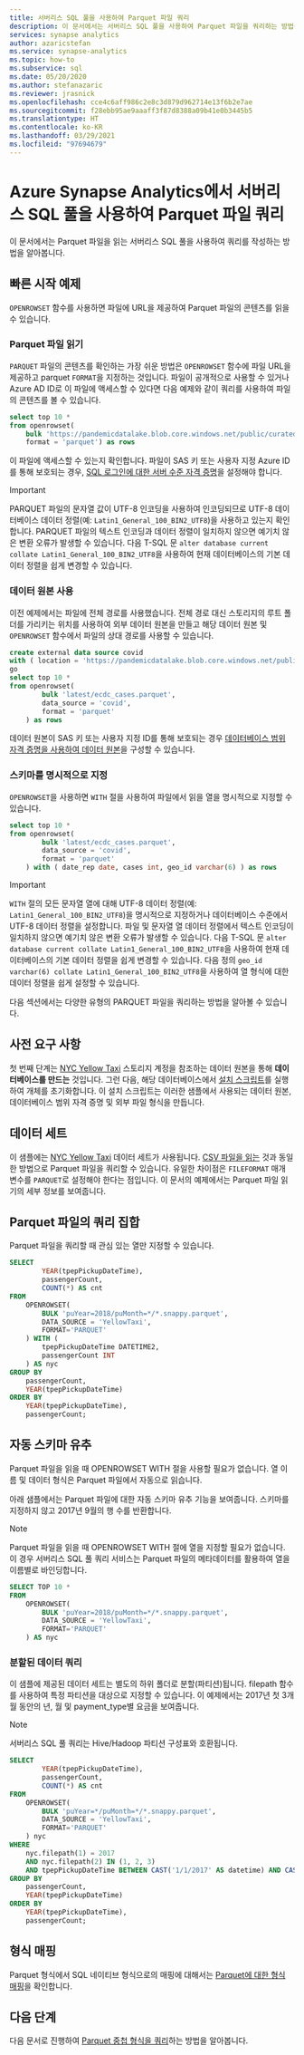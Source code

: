 ```yaml
---
title: 서버리스 SQL 풀을 사용하여 Parquet 파일 쿼리
description: 이 문서에서는 서버리스 SQL 풀을 사용하여 Parquet 파일을 쿼리하는 방법을 알아봅니다.
services: synapse analytics
author: azaricstefan
ms.service: synapse-analytics
ms.topic: how-to
ms.subservice: sql
ms.date: 05/20/2020
ms.author: stefanazaric
ms.reviewer: jrasnick
ms.openlocfilehash: cce4c6aff986c2e8c3d879d962714e13f6b2e7ae
ms.sourcegitcommit: f28ebb95ae9aaaff3f87d8388a09b41e0b3445b5
ms.translationtype: HT
ms.contentlocale: ko-KR
ms.lasthandoff: 03/29/2021
ms.locfileid: "97694679"
---
```

# <a name="query-parquet-files-using-serverless-sql-pool-in-azure-synapse-analytics"></a>Azure Synapse Analytics에서 서버리스 SQL 풀을 사용하여 Parquet 파일 쿼리

이 문서에서는 Parquet 파일을 읽는 서버리스 SQL 풀을 사용하여 쿼리를 작성하는 방법을 알아봅니다.

## <a name="quickstart-example"></a>빠른 시작 예제

`OPENROWSET` 함수를 사용하면 파일에 URL을 제공하여 Parquet 파일의 콘텐츠를 읽을 수 있습니다.

### <a name="read-parquet-file"></a>Parquet 파일 읽기

`PARQUET` 파일의 콘텐츠를 확인하는 가장 쉬운 방법은 `OPENROWSET` 함수에 파일 URL을 제공하고 parquet `FORMAT`을 지정하는 것입니다. 파일이 공개적으로 사용할 수 있거나 Azure AD ID로 이 파일에 액세스할 수 있다면 다음 예제와 같이 쿼리를 사용하여 파일의 콘텐츠를 볼 수 있습니다.

```sql
select top 10 *
from openrowset(
    bulk 'https://pandemicdatalake.blob.core.windows.net/public/curated/covid-19/ecdc_cases/latest/ecdc_cases.parquet',
    format = 'parquet') as rows
```

이 파일에 액세스할 수 있는지 확인합니다. 파일이 SAS 키 또는 사용자 지정 Azure ID를 통해 보호되는 경우, [SQL 로그인에 대한 서버 수준 자격 증명](develop-storage-files-storage-access-control.md?tabs=shared-access-signature#server-scoped-credential)을 설정해야 합니다.

> [!IMPORTANT]
> PARQUET 파일의 문자열 값이 UTF-8 인코딩을 사용하여 인코딩되므로 UTF-8 데이터베이스 데이터 정렬(예: `Latin1_General_100_BIN2_UTF8`)을 사용하고 있는지 확인합니다.
> PARQUET 파일의 텍스트 인코딩과 데이터 정렬이 일치하지 않으면 예기치 않은 변환 오류가 발생할 수 있습니다.
> 다음 T-SQL 문 `alter database current collate Latin1_General_100_BIN2_UTF8`을 사용하여 현재 데이터베이스의 기본 데이터 정렬을 쉽게 변경할 수 있습니다.

### <a name="data-source-usage"></a>데이터 원본 사용

이전 예제에서는 파일에 전체 경로를 사용했습니다. 전체 경로 대신 스토리지의 루트 폴더를 가리키는 위치를 사용하여 외부 데이터 원본을 만들고 해당 데이터 원본 및 `OPENROWSET` 함수에서 파일의 상대 경로를 사용할 수 있습니다.

```sql
create external data source covid
with ( location = 'https://pandemicdatalake.blob.core.windows.net/public/curated/covid-19/ecdc_cases' );
go
select top 10 *
from openrowset(
        bulk 'latest/ecdc_cases.parquet',
        data_source = 'covid',
        format = 'parquet'
    ) as rows
```

데이터 원본이 SAS 키 또는 사용자 지정 ID를 통해 보호되는 경우 [데이터베이스 범위 자격 증명을 사용하여 데이터 원본](develop-storage-files-storage-access-control.md?tabs=shared-access-signature#database-scoped-credential)을 구성할 수 있습니다.

### <a name="explicitly-specify-schema"></a>스키마를 명시적으로 지정

`OPENROWSET`을 사용하면 `WITH` 절을 사용하여 파일에서 읽을 열을 명시적으로 지정할 수 있습니다.

```sql
select top 10 *
from openrowset(
        bulk 'latest/ecdc_cases.parquet',
        data_source = 'covid',
        format = 'parquet'
    ) with ( date_rep date, cases int, geo_id varchar(6) ) as rows
```

> [!IMPORTANT]
> `WITH` 절의 모든 문자열 열에 대해 UTF-8 데이터 정렬(예: `Latin1_General_100_BIN2_UTF8`)을 명시적으로 지정하거나 데이터베이스 수준에서 UTF-8 데이터 정렬을 설정합니다.
> 파일 및 문자열 열 데이터 정렬에서 텍스트 인코딩이 일치하지 않으면 예기치 않은 변환 오류가 발생할 수 있습니다.
> 다음 T-SQL 문 `alter database current collate Latin1_General_100_BIN2_UTF8`을 사용하여 현재 데이터베이스의 기본 데이터 정렬을 쉽게 변경할 수 있습니다.
> 다음 정의 `geo_id varchar(6) collate Latin1_General_100_BIN2_UTF8`을 사용하여 열 형식에 대한 데이터 정렬을 쉽게 설정할 수 있습니다.

다음 섹션에서는 다양한 유형의 PARQUET 파일을 쿼리하는 방법을 알아볼 수 있습니다.

## <a name="prerequisites"></a>사전 요구 사항

첫 번째 단계는 [NYC Yellow Taxi](https://azure.microsoft.com/services/open-datasets/catalog/nyc-taxi-limousine-commission-yellow-taxi-trip-records/) 스토리지 계정을 참조하는 데이터 원본을 통해 **데이터베이스를 만드는** 것입니다. 그런 다음, 해당 데이터베이스에서 [설치 스크립트](https://github.com/Azure-Samples/Synapse/blob/master/SQL/Samples/LdwSample/SampleDB.sql)를 실행하여 개체를 초기화합니다. 이 설치 스크립트는 이러한 샘플에서 사용되는 데이터 원본, 데이터베이스 범위 자격 증명 및 외부 파일 형식을 만듭니다.

## <a name="dataset"></a>데이터 세트

이 샘플에는 [NYC Yellow Taxi](https://azure.microsoft.com/services/open-datasets/catalog/nyc-taxi-limousine-commission-yellow-taxi-trip-records/) 데이터 세트가 사용됩니다. [CSV 파일을 읽는](query-parquet-files.md) 것과 동일한 방법으로 Parquet 파일을 쿼리할 수 있습니다. 유일한 차이점은 `FILEFORMAT` 매개 변수를 `PARQUET`로 설정해야 한다는 점입니다. 이 문서의 예제에서는 Parquet 파일 읽기의 세부 정보를 보여줍니다.

## <a name="query-set-of-parquet-files"></a>Parquet 파일의 쿼리 집합

Parquet 파일을 쿼리할 때 관심 있는 열만 지정할 수 있습니다.

```sql
SELECT
        YEAR(tpepPickupDateTime),
        passengerCount,
        COUNT(*) AS cnt
FROM  
    OPENROWSET(
        BULK 'puYear=2018/puMonth=*/*.snappy.parquet',
        DATA_SOURCE = 'YellowTaxi',
        FORMAT='PARQUET'
    ) WITH (
        tpepPickupDateTime DATETIME2,
        passengerCount INT
    ) AS nyc
GROUP BY
    passengerCount,
    YEAR(tpepPickupDateTime)
ORDER BY
    YEAR(tpepPickupDateTime),
    passengerCount;
```

## <a name="automatic-schema-inference"></a>자동 스키마 유추

Parquet 파일을 읽을 때 OPENROWSET WITH 절을 사용할 필요가 없습니다. 열 이름 및 데이터 형식은 Parquet 파일에서 자동으로 읽습니다.

아래 샘플에서는 Parquet 파일에 대한 자동 스키마 유추 기능을 보여줍니다. 스키마를 지정하지 않고 2017년 9월의 행 수를 반환합니다.

> [!NOTE]
> Parquet 파일을 읽을 때 OPENROWSET WITH 절에 열을 지정할 필요가 없습니다. 이 경우 서버리스 SQL 풀 쿼리 서비스는 Parquet 파일의 메타데이터를 활용하여 열을 이름별로 바인딩합니다.

```sql
SELECT TOP 10 *
FROM  
    OPENROWSET(
        BULK 'puYear=2018/puMonth=*/*.snappy.parquet',
        DATA_SOURCE = 'YellowTaxi',
        FORMAT='PARQUET'
    ) AS nyc
```

### <a name="query-partitioned-data"></a>분할된 데이터 쿼리

이 샘플에 제공된 데이터 세트는 별도의 하위 폴더로 분할(파티션)됩니다. filepath 함수를 사용하여 특정 파티션을 대상으로 지정할 수 있습니다. 이 예제에서는 2017년 첫 3개월 동안의 년, 월 및 payment_type별 요금을 보여줍니다.

> [!NOTE]
> 서버리스 SQL 풀 쿼리는 Hive/Hadoop 파티션 구성표와 호환됩니다.

```sql
SELECT
        YEAR(tpepPickupDateTime),
        passengerCount,
        COUNT(*) AS cnt
FROM  
    OPENROWSET(
        BULK 'puYear=*/puMonth=*/*.snappy.parquet',
        DATA_SOURCE = 'YellowTaxi',
        FORMAT='PARQUET'
    ) nyc
WHERE
    nyc.filepath(1) = 2017
    AND nyc.filepath(2) IN (1, 2, 3)
    AND tpepPickupDateTime BETWEEN CAST('1/1/2017' AS datetime) AND CAST('3/31/2017' AS datetime)
GROUP BY
    passengerCount,
    YEAR(tpepPickupDateTime)
ORDER BY
    YEAR(tpepPickupDateTime),
    passengerCount;
```

## <a name="type-mapping"></a>형식 매핑

Parquet 형식에서 SQL 네이티브 형식으로의 매핑에 대해서는 [Parquet에 대한 형식 매핑](develop-openrowset.md#type-mapping-for-parquet)을 확인합니다.

## <a name="next-steps"></a>다음 단계

다음 문서로 진행하여 [Parquet 중첩 형식을 쿼리](query-parquet-nested-types.md)하는 방법을 알아봅니다.
